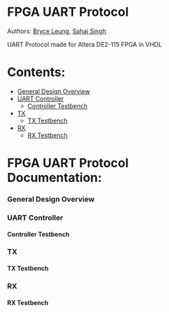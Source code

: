 # **FPGA UART Protocol**

Authors:
[Bryce Leung](https://github.com/Bryce-Leung),
[Sahaj Singh]()

UART Protocol made for Altera DE2-115 FPGA in VHDL

# Contents:
- [General Design Overview](#General-Design-Overview)
- [UART Controller](#UART-Controller)
  - [Controller Testbench](#Controller-Testbench)
- [TX](#TX)
  - [TX Testbench](#TX-Testbench)
- [RX](#RX)
  - [RX Testbench](#RX-Testbench)

# **FPGA UART Protocol Documentation:**

### **General Design Overview**

### **UART Controller**
#### **Controller Testbench**

### **TX**
#### **TX Testbench**

### **RX**
#### **RX Testbench**
